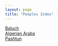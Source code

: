 ```yaml
---
layout: page
title: "Peoples Index"
---
```



[Baluch](/prayer/notes/baluch.html)  
[Algerian Arabs](/prayer/notes/algerian-arabs.html)  
[Pashtun](/prayer/notes/pashtun.html)  

